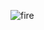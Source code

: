 ![fire](https://user-images.githubusercontent.com/37370657/175297627-75009d8b-ff0e-4278-9969-e16a4e3f5fc4.gif)
